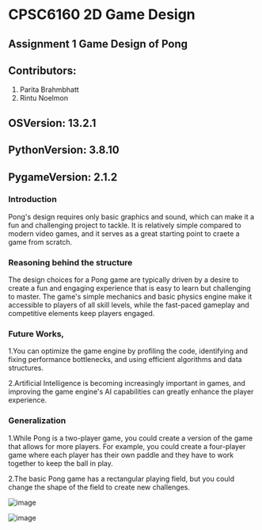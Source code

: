 # CPSC6160 2D Game Design 

## Assignment 1 Game Design of Pong

## Contributors:
1. Parita Brahmbhatt
2. Rintu Noelmon

## OSVersion: 13.2.1
## PythonVersion: 3.8.10
## PygameVersion: 2.1.2
  

### Introduction
Pong's design requires only basic graphics and sound, which can make it a fun and challenging project to tackle. It is relatively simple compared to modern video games, and it serves as a great starting point to craete a game from scratch.


### Reasoning behind the structure
The design choices for a Pong game are typically driven by a desire to create a fun and engaging experience that is easy to learn but challenging to master. The game's simple mechanics and basic physics engine make it accessible to players of all skill levels, while the fast-paced gameplay and competitive elements keep players engaged.


### Future Works,
1.You can optimize the game engine by profiling the code, identifying and fixing performance bottlenecks, and using efficient algorithms and data structures.

2.Artificial Intelligence is becoming increasingly important in games, and improving the game engine's AI capabilities can greatly enhance the player experience. 

### Generalization
1.While Pong is a two-player game, you could create a version of the game that allows for more players. For example, you could create a four-player game where each player has their own paddle and they have to work together to keep the ball in play.

2.The basic Pong game has a rectangular playing field, but you could change the shape of the field to create new challenges.

![image](https://user-images.githubusercontent.com/67082863/222316264-e98b09a4-c888-424f-ac34-6ea44864d6a8.png)


![image](https://user-images.githubusercontent.com/67082863/222316799-fa838ee1-83a3-4103-abe7-5e4240e99958.png)


